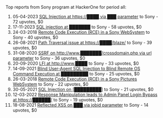 Top reports from Sony program at HackerOne for period all:

1. 05-04-2023 [SQL Injection at https://████ via ███ parameter](https://hackerone.com/reports/1935151) to Sony - 72 upvotes, $0
2. 17-11-2023 [SQL injection at ███████](https://hackerone.com/reports/2256032) to Sony - 58 upvotes, $0
3. 24-03-2018 [Remote Code Execution (RCE) in a Sony WebSystem](https://hackerone.com/reports/329572) to Sony - 40 upvotes, $0
4. 26-08-2021 [Path Traversal issue at https://████/blaze/](https://hackerone.com/reports/1320084) to Sony - 39 upvotes, $0
5. 31-08-2020 [SSRF on http://www.███████/crossdomain.php via url parameter](https://hackerone.com/reports/971590) to Sony - 36 upvotes, $0
6. 20-09-2020 [LFI at http://www.████](https://hackerone.com/reports/986380) to Sony - 33 upvotes, $0
7. 14-09-2021 [Blind User-Agent SQL Injection to Blind Remote OS Command Execution at █████████](https://hackerone.com/reports/1339430) to Sony - 25 upvotes, $0
8. 26-03-2018 [Remote Code Execution (RCE) in a Sony Pictures WebSystem](https://hackerone.com/reports/330028) to Sony - 22 upvotes, $0
9. 30-05-2021 [SQL Injection on [█████████]](https://hackerone.com/reports/1213207) to Sony - 21 upvotes, $0
10. 12-03-2022 [Response Manipulation leads to Admin Panel Login Bypass at https://██████/](https://hackerone.com/reports/1508661) to Sony - 19 upvotes, $0
11. 18-08-2021 [Reflected XSS on ███ via jobid parameter](https://hackerone.com/reports/1309949) to Sony - 14 upvotes, $0
